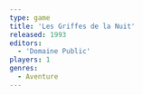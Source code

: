 ```yaml
---
type: game
title: 'Les Griffes de la Nuit'
released: 1993
editors: 
  - 'Domaine Public'
players: 1
genres:
  - Aventure
---
```


